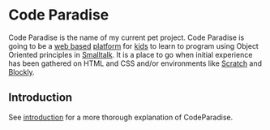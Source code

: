 # Code Paradise

Code Paradise is the name of my current pet project. Code Paradise is going to be a [web based](#web-based) [platform](#platform) for [kids](#kids) to learn to program using Object Oriented principles in [Smalltalk](#Smalltalk). It is a place to go when initial experience has been gathered on HTML and CSS and/or environments like [Scratch](https://scratch.mit.edu) and [Blockly](https://developers.google.com/blockly/).

## Introduction

See [introduction](introduction.md) for a more thorough explanation of CodeParadise.
